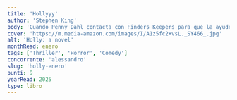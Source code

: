 ```yaml
---
title: 'Hollyyy'
author: 'Stephen King'
body: 'Cuando Penny Dahl contacta con Finders Keepers para que la ayuden a encontrar a su hija, algo en la voz desesperada de la mujer hace que Holly Gibney se vea obligada a aceptar el trabajo.'
cover: 'https://m.media-amazon.com/images/I/A1z5fc2+vsL._SY466_.jpg'
alt: 'Holly: a novel'
monthRead: enero
tags: ['Thriller', 'Horror', 'Comedy']
concorrente: 'alessandro'
slug: 'holly-enero'
punti: 9
yearRead: 2025
type: libro
---
```

